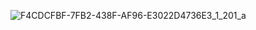 ![F4CDCFBF-7FB2-438F-AF96-E3022D4736E3_1_201_a](https://user-images.githubusercontent.com/55044278/214229813-3c221a3a-e691-437d-8dbc-d1d6f6c8b4ef.jpeg)
